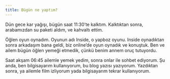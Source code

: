 ```yaml
---
title: Bügün ne yaptım?
---
```


Dün gece kar yağışı, bügün saat 11:30’te kalktım. Kalktıktan sonra, arabamızdan su paketi aldım, ve kahvaltı ettim.

Öğlen oyun oynadım. Oyunun adı Inside, o yapboz oyunu. Inside oynadıktan sonra arkadaşım bana geldi, biz online’de oyun oynadık ve konuştuk. Ben ve ailem bügün öğlen yemeği etmedik, çünkü benim annem oruç tutuyordu.

Saat akşam 06:45 ailemle yemek yedim, sonra onlar ile sohbet ediyorum. Şu anda, ben bilgisayarım kullanıyorum, bu blog yazısı yazıyorum. Yazdıktan sonra, ya ailemle film izliyorum yada bilgisayarım tekrar kullanıyorum.
